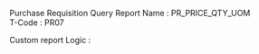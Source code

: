 Purchase Requisition Query
Report Name : PR_PRICE_QTY_UOM		
T-Code : PR07	
	
Custom report Logic :											
  
